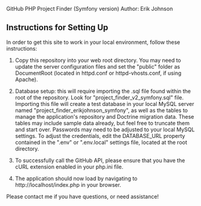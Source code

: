 GitHub PHP Project Finder (Symfony version)
Author: Erik Johnson

## Instructions for Setting Up 
In order to get this site to work in your local environment, follow these instructions: 

1. Copy this repository into your web root directory. You may need to update the server configuration files and set the "public" folder as DocumentRoot (located in httpd.conf or httpd-vhosts.conf, if using Apache).

2. Database setup: this will require importing the .sql file found within the root of the repository. Look for "project_finder_v2_symfony.sql" file. 
Importing this file will create a test database in your local MySQL server named "project_finder_erikjohnson_symfony", as well as the tables to manage 
the application's repository and Doctrine migration data. These tables may include sample data already, but feel free to truncate them and start over. Passwords may 
need to be adjusted to your local MySQL settings. To adjust the credentials, edit the DATABASE_URL property contained in the ".env" or ".env.local" settings file, 
located at the root directory. 

3. To successfully call the GitHub API, please ensure that you have the cURL extension enabled in your php.ini file. 

4. The application should now load by navigating to http://localhost/index.php in your browser. 

Please contact me if you have questions, or need assistance!
